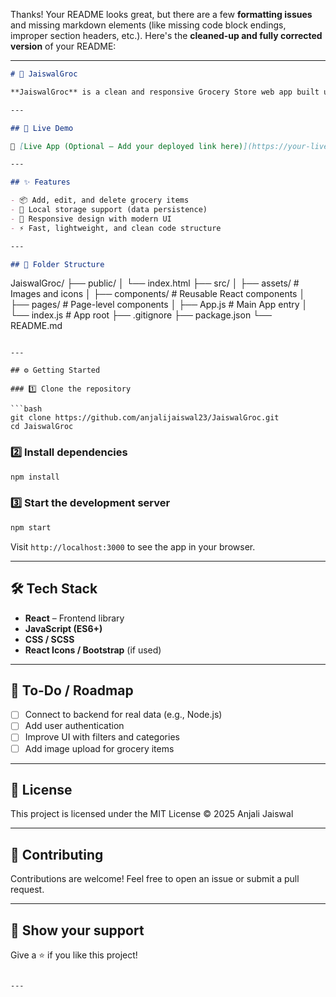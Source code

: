 Thanks! Your README looks great, but there are a few **formatting issues** and missing markdown elements (like missing code block endings, improper section headers, etc.). Here's the **cleaned-up and fully corrected version** of your README:

---

```markdown
# 🛒 JaiswalGroc

**JaiswalGroc** is a clean and responsive Grocery Store web app built using React. It allows users to manage their grocery list, explore products, and enjoy a minimal shopping interface — perfect for small-scale grocery businesses or learning React.

---

## 🚀 Live Demo

🔗 [Live App (Optional — Add your deployed link here)](https://your-live-demo-link.com)

---

## ✨ Features

- 📦 Add, edit, and delete grocery items  
- 💾 Local storage support (data persistence)  
- 🎨 Responsive design with modern UI  
- ⚡ Fast, lightweight, and clean code structure  

---

## 📁 Folder Structure

```

JaiswalGroc/
├── public/
│   └── index.html
├── src/
│   ├── assets/          # Images and icons
│   ├── components/      # Reusable React components
│   ├── pages/           # Page-level components
│   ├── App.js           # Main App entry
│   └── index.js         # App root
├── .gitignore
├── package.json
└── README.md

````

---

## ⚙️ Getting Started

### 1️⃣ Clone the repository

```bash
git clone https://github.com/anjalijaiswal23/JaiswalGroc.git
cd JaiswalGroc
````

### 2️⃣ Install dependencies

```bash
npm install
```

### 3️⃣ Start the development server

```bash
npm start
```

Visit `http://localhost:3000` to see the app in your browser.

---

## 🛠️ Tech Stack

* **React** – Frontend library
* **JavaScript (ES6+)**
* **CSS / SCSS**
* **React Icons / Bootstrap** (if used)

---

## 🧩 To-Do / Roadmap

* [ ] Connect to backend for real data (e.g., Node.js)
* [ ] Add user authentication
* [ ] Improve UI with filters and categories
* [ ] Add image upload for grocery items

---

## 📄 License

This project is licensed under the MIT License © 2025 Anjali Jaiswal

---

## 🤝 Contributing

Contributions are welcome!
Feel free to open an issue or submit a pull request.

---

## 🌟 Show your support

Give a ⭐️ if you like this project!

````

---

